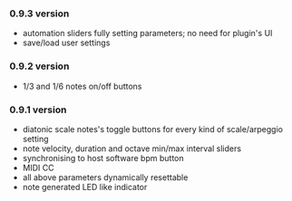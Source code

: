 ### 0.9.3 version

- automation sliders fully setting parameters; no need for plugin's UI 
- save/load user settings

### 0.9.2 version

- 1/3 and 1/6 notes on/off buttons

### 0.9.1 version

- diatonic scale notes's toggle buttons for every kind of scale/arpeggio setting
- note velocity, duration and octave min/max interval sliders
- synchronising to host software bpm button
- MIDI CC
- all above parameters dynamically resettable
- note generated LED like indicator 
